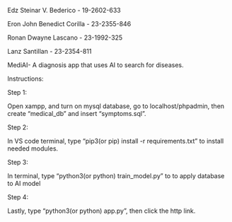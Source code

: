 Edz Steinar V. Bederico - 19-2602-633

Eron John Benedict Corilla - 23-2355-846

Ronan Dwayne Lascano - 23-1992-325

Lanz Santillan - 23-2354-811

MediAI- A diagnosis app that uses AI to search for diseases.

Instructions:

Step 1:

Open xampp, and turn on mysql database, go to localhost/phpadmin, then create “medical_db” and insert “symptoms.sql”.

Step 2:

In VS code terminal, type “pip3(or pip) install -r requirements.txt” to install needed modules.

Step 3:

In terminal, type “python3(or python) train_model.py” to to apply database to AI model

Step 4:

Lastly, type “python3(or python) app.py”, then click the http link.
